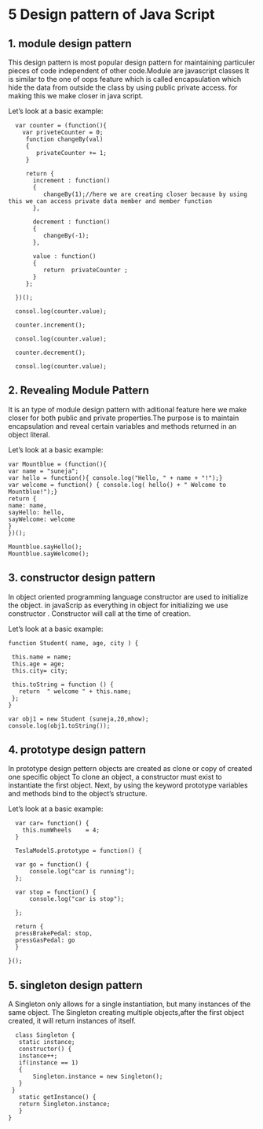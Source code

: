 # 5 Design pattern of Java Script # 
 ## 1. module design pattern ## 
   This design pattern is most popular design pattern for maintaining particuler pieces of code independent of other code.Module are javascript classes It is        similar to the one of oops feature  which is called encapsulation which hide the data from outside the class by using public private access. for making this      we make closer in java script.
  
  Let’s look at a basic example:
  
      var counter = (function(){
        var priveteCounter = 0;
         function changeBy(val)
         {
            privateCounter += 1;
         }
         
         return {
           increment : function()
           {
              changeBy(1);//here we are creating closer because by using this we can access private data member and member function
           },

           decrement : function()
           {
              changeBy(-1);
           },
           
           value : function()
           {
              return  privateCounter ;
           }
         };
      
      })();
      
      consol.log(counter.value);
      
      counter.increment();
      
      consol.log(counter.value);
      
      counter.decrement();
      
      consol.log(counter.value);
   
  ## 2. Revealing Module Pattern ##
   
  It is an type of module design pattern with aditional feature here we make closer for both public and private properties.The purpose is to maintain                encapsulation and reveal certain variables and methods returned in an object literal. 
  
  Let’s look at a basic example:
    
    var Mountblue = (function(){
    var name = "suneja";
    var hello = function(){ console.log("Hello, " + name + "!");}
    var welcome = function() { console.log( hello() + " Welcome to Mountblue!");}
    return {
    name: name,
    sayHello: hello,
    sayWelcome: welcome
    }
    })();
    
    Mountblue.sayHello();
    Mountblue.sayWelcome();
    
  ## 3. constructor design pattern ##
  
  In object oriented programming language constructor are used to initialize the object. in javaScrip as everything in object for initializing we use               constructor . Constructor will call at the time of creation.
  
  Let’s look at a basic example:
  
    function Student( name, age, city ) {

     this.name = name;
     this.age = age;
     this.city= city;

     this.toString = function () {
       return  " welcome " + this.name;
     };
    }
  
    var obj1 = new Student (suneja,20,mhow);
    console.log(obj1.toString());
  
  ## 4. prototype design pattern ##
  
  In prototype design pettern objects are created as clone or copy of created one specific object To clone an object, a constructor must exist to instantiate       the first object. Next, by using the keyword prototype variables and methods bind to the object’s structure. 
   
  Let’s look at a basic example:
  
  
      var car= function() {
        this.numWheels    = 4;
      }

      TeslaModelS.prototype = function() {

      var go = function() {
          console.log("car is running");
      };

      var stop = function() {
          console.log("car is stop");
      
      };

      return {
      pressBrakePedal: stop,
      pressGasPedal: go
      }

    }();
    
   ## 5. singleton design pattern ##
   
   A Singleton only allows for a single instantiation, but many instances of the same object. The Singleton creating multiple objects,after the first object          created, it will return instances of itself.
   
      class Singleton {
       static instance;
       constructor() {
       instance++;
       if(instance == 1)
       {
           Singleton.instance = new Singleton();
       }
     }
       static getInstance() {
       return Singleton.instance;
       }
    }
